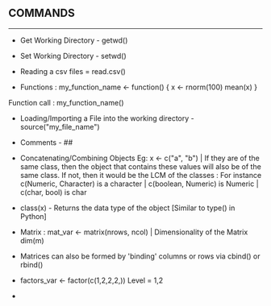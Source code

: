 ## COMMANDS
------------

* Get Working Directory - getwd()

* Set Working Directory - setwd()

* Reading a csv files = read.csv()


* Functions : 
my_function_name <- function() {
    x <- rnorm(100)
    mean(x)
}

Function call : my_function_name()


* Loading/Importing a File into the working directory - source("my_file_name")

* Comments -  ##

*  Concatenating/Combining Objects Eg: x <- c("a", "b") | If they are of the same class, then the object that contains these values will also be of the same class. If not, then it would be the LCM of the classes :
For instance c(Numeric, Character) is a character | c(boolean, Numeric) is Numeric | c(char, bool) is char

* class(x) - Returns the data type of the object [Similar to type() in Python]

* Matrix : mat_var <- matrix(nrows, ncol) | Dimensionality of the Matrix dim(m)

* Matrices can also be formed by 'binding' columns or rows via cbind() or rbind()

* factors_var <- factor(c(1,2,2,2,))
Level = 1,2

* 
